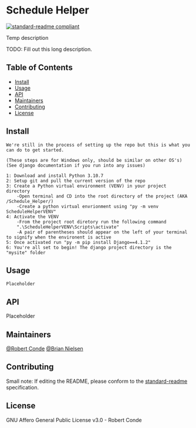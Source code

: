 # Schedule Helper

[![standard-readme compliant](https://img.shields.io/badge/standard--readme-OK-green.svg?style=flat-square)](https://github.com/RichardLitt/standard-readme)

Temp description

TODO: Fill out this long description.

## Table of Contents

- [Install](#install)
- [Usage](#usage)
- [API](#api)
- [Maintainers](#maintainers)
- [Contributing](#contributing)
- [License](#license)

## Install

```
We're still in the process of setting up the repo but this is what you can do to get started.

(These steps are for Windows only, should be similar on other OS's)
(See django documentation if you run into any issues)

1: Download and install Python 3.10.7
2: Setup git and pull the current version of the repo
3: Create a Python virtual environment (VENV) in your project directory
    -Open terminal and CD into the root directory of the project (AKA /Schedule_Helper/)
    -Create a python virtual envrionment using "py -m venv ScheduleHelperVENV"
4: Activate the VENV
    -From the project root diretory run the following command
    ".\ScheduleHelperVENV\Scripts\activate"
    -A pair of parentheses should appear on the left of your terminal to signify when the environent is active
5: Once activated run "py -m pip install Django==4.1.2"
6: You're all set to begin! The django project directory is the "mysite" folder
```

## Usage

```
Placeholder
```

## API
Placeholder

## Maintainers

[@Robert Conde](https://github.com/RobertConde) [@Brian Nielsen](https://github.com/bnielsen1)

## Contributing



Small note: If editing the README, please conform to the [standard-readme](https://github.com/RichardLitt/standard-readme) specification.

## License

GNU Affero General Public License v3.0 - Robert Conde
